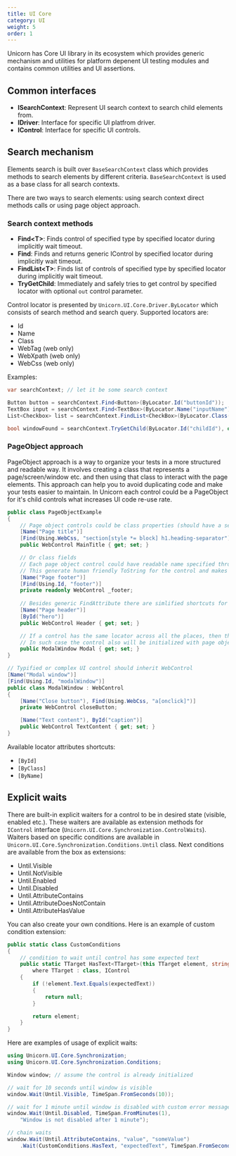 ```yaml
---
title: UI Core
category: UI
weight: 5
order: 1
---
```


Unicorn has Core UI library in its ecosystem which provides generic mechanism and utilities for platform depenent UI testing modules and contains common utilities and UI assertions.

## Common interfaces

 - **ISearchContext**: Represent UI search context to search child elements from.
 - **IDriver**: Interface for specific UI platfrom driver.
 - **IControl**: Interface for specific UI controls.

## Search mechanism

Elements search is built over `BaseSearchContext` class which provides methods to search elements by different criteria. `BaseSearchContext` is used as a base class for all search contexts.

There are two ways to search elements: using search context direct methods calls or using page object approach.

### Search context methods
 - **Find\<T\>**: Finds control of specified type by specified locator during implicitly wait timeout.
 - **Find**: Finds and returns generic IControl by specified locator during implicitly wait timeout.
 - **FindList\<T\>**: Finds list of controls of specified type by specified locator during implicitly wait timeout.
 - **TryGetChild**: Immediately and safely tries to get control by specified locator with optional `out` control parameter.

Control locator is presented by `Unicorn.UI.Core.Driver.ByLocator` which consists of search method and search query. Supported locators are: 
 - Id
 - Name
 - Class
 - WebTag (web only)
 - WebXpath (web only)
 - WebCss (web only)

Examples:

```csharp
var searchContext; // let it be some search context

Button button = searchContext.Find<Button>(ByLocator.Id("buttonId"));
TextBox input = searchContext.Find<TextBox>(ByLocator.Name("inputName"));
List<Checkbox> list = searchContext.FindList<CheckBox>(ByLocator.Class("checkBoxClass"));

bool windowFound = searchContext.TryGetChild(ByLocator.Id("childId"), out Window childControl);
```

### PageObject approach

PageObject approach is a way to organize your tests in a more structured and readable way. It involves creating a class that represents a page/screen/window etc. and then using that class to interact with the page elements. This approach can help you to avoid duplicating code and make your tests easier to maintain. In Unicorn each control could be a PageObject for it's child controls what increases UI code re-use rate.

```csharp
public class PageObjectExample
{
    // Page object controls could be class properties (should have a setter).
    [Name("Page title")]
    [Find(Using.WebCss, "section[style *= block] h1.heading-separator")]
    public WebControl MainTitle { get; set; }

    // Or class fields
    // Each page object control could have readable name specified through NameAttribute.
    // This generate human friendly ToString for the control and makes reports and logs more readable.
    [Name("Page footer")]
    [Find(Using.Id, "footer")]
    private readonly WebControl _footer;
    
    // Besides generic FindAttribute there are simlified shortcuts for locators
    [Name("Page header")]
    [ById("hero")]
    public WebControl Header { get; set; }

    // If a control has the same locator across all the places, then the locator and the name could be specified for the control type using the same FindAttribute and NameAttribute.
    // In such case the control also will be initialized with page object.
    public ModalWindow Modal { get; set; }
}

// Typified or complex UI control should inherit WebControl
[Name("Modal window")]
[Find(Using.Id, "modalWindow")]
public class ModalWindow : WebControl
{
    [Name("Close button"), Find(Using.WebCss, "a[onclick]")]
    private WebControl closeButton;

    [Name("Text content"), ById("caption")]
    public WebControl TextContent { get; set; }
}
```

Available locator attributes shortcuts:
 - `[ById]`
 - `[ByClass]`
 - `[ByName]`

## Explicit waits
There are built-in explicit waiters for a control to be in desired state (visible, enabled etc.). These waiters are available as extension methods for `IControl` interface (`Unicorn.UI.Core.Synchronization.ControlWaits`). Waiters based on specific conditions are available in `Unicorn.UI.Core.Synchronization.Conditions.Until` class. Next conditions are available from the box as extensions:
 - Until.Visible
 - Until.NotVisible
 - Until.Enabled
 - Until.Disabled
 - Until.AttributeContains
 - Until.AttributeDoesNotContain
 - Until.AttributeHasValue

You can also create your own conditions. Here is an example of custom condition extension:

```csharp
public static class CustomConditions
{
    // condition to wait until control has some expected text
    public static TTarget HasText<TTarget>(this TTarget element, string expectedText) 
        where TTarget : class, IControl
    {
        if (!element.Text.Equals(expectedText))
        {
            return null;
        }

        return element;
    }
}
```

Here are examples of usage of explicit waits:

```csharp
using Unicorn.UI.Core.Synchronization;
using Unicorn.UI.Core.Synchronization.Conditions;

Window window; // assume the control is already initialized

// wait for 10 seconds until window is visible
window.Wait(Until.Visible, TimeSpan.FromSeconds(10));

// wait for 1 minute until window is disabled with custom error message
window.Wait(Until.Disabled, TimeSpan.FromMinutes(1), 
    "Window is not disabled after 1 minute");

// chain waits
window.Wait(Until.AttributeContains, "value", "someValue")
    .Wait(CustomConditions.HasText, "expectedText", TimeSpan.FromSeconds(10));
```